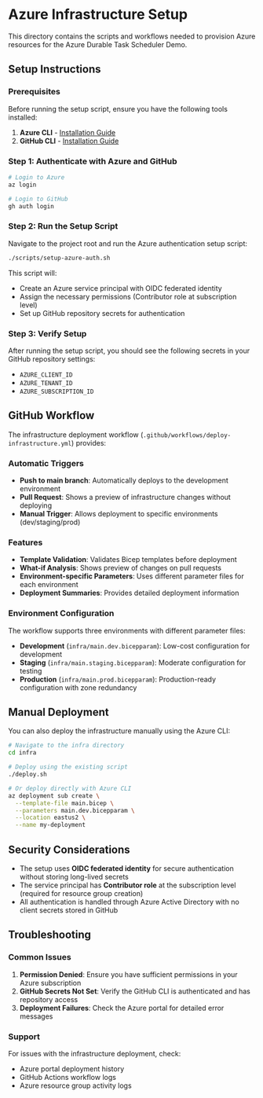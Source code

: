 # Azure Infrastructure Setup

This directory contains the scripts and workflows needed to provision Azure resources for the Azure Durable Task Scheduler Demo.

## Setup Instructions

### Prerequisites

Before running the setup script, ensure you have the following tools installed:

1. **Azure CLI** - [Installation Guide](https://docs.microsoft.com/en-us/cli/azure/install-azure-cli)
2. **GitHub CLI** - [Installation Guide](https://cli.github.com/)

### Step 1: Authenticate with Azure and GitHub

```bash
# Login to Azure
az login

# Login to GitHub
gh auth login
```

### Step 2: Run the Setup Script

Navigate to the project root and run the Azure authentication setup script:

```bash
./scripts/setup-azure-auth.sh
```

This script will:
- Create an Azure service principal with OIDC federated identity
- Assign the necessary permissions (Contributor role at subscription level)
- Set up GitHub repository secrets for authentication

### Step 3: Verify Setup

After running the setup script, you should see the following secrets in your GitHub repository settings:
- `AZURE_CLIENT_ID`
- `AZURE_TENANT_ID` 
- `AZURE_SUBSCRIPTION_ID`

## GitHub Workflow

The infrastructure deployment workflow (`.github/workflows/deploy-infrastructure.yml`) provides:

### Automatic Triggers
- **Push to main branch**: Automatically deploys to the development environment
- **Pull Request**: Shows a preview of infrastructure changes without deploying
- **Manual Trigger**: Allows deployment to specific environments (dev/staging/prod)

### Features
- **Template Validation**: Validates Bicep templates before deployment
- **What-if Analysis**: Shows preview of changes on pull requests
- **Environment-specific Parameters**: Uses different parameter files for each environment
- **Deployment Summaries**: Provides detailed deployment information

### Environment Configuration

The workflow supports three environments with different parameter files:

- **Development** (`infra/main.dev.bicepparam`): Low-cost configuration for development
- **Staging** (`infra/main.staging.bicepparam`): Moderate configuration for testing
- **Production** (`infra/main.prod.bicepparam`): Production-ready configuration with zone redundancy

## Manual Deployment

You can also deploy the infrastructure manually using the Azure CLI:

```bash
# Navigate to the infra directory
cd infra

# Deploy using the existing script
./deploy.sh

# Or deploy directly with Azure CLI
az deployment sub create \
  --template-file main.bicep \
  --parameters main.dev.bicepparam \
  --location eastus2 \
  --name my-deployment
```

## Security Considerations

- The setup uses **OIDC federated identity** for secure authentication without storing long-lived secrets
- The service principal has **Contributor role** at the subscription level (required for resource group creation)
- All authentication is handled through Azure Active Directory with no client secrets stored in GitHub

## Troubleshooting

### Common Issues

1. **Permission Denied**: Ensure you have sufficient permissions in your Azure subscription
2. **GitHub Secrets Not Set**: Verify the GitHub CLI is authenticated and has repository access
3. **Deployment Failures**: Check the Azure portal for detailed error messages

### Support

For issues with the infrastructure deployment, check:
- Azure portal deployment history
- GitHub Actions workflow logs
- Azure resource group activity logs